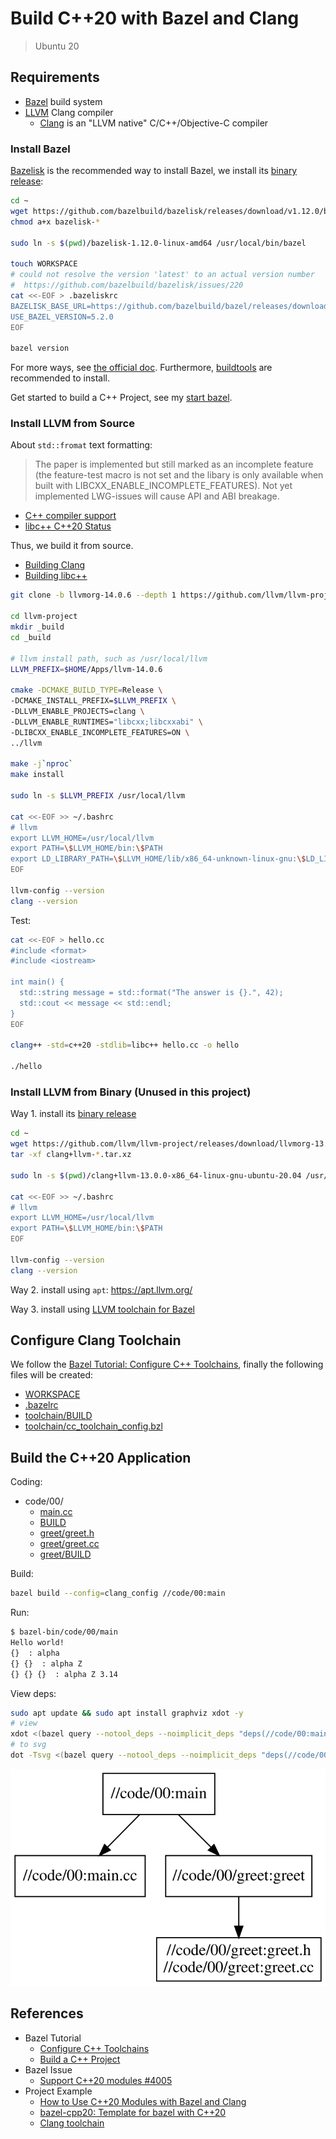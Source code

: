 # Build C++20 with Bazel and Clang

> Ubuntu 20

## Requirements

- [Bazel](https://bazel.build/) build system
- [LLVM](https://llvm.org/) Clang compiler
  - [Clang](https://clang.llvm.org/) is an "LLVM native" C/C++/Objective-C compiler

### Install Bazel

[Bazelisk](https://github.com/bazelbuild/bazelisk) is the recommended way to install Bazel, we install its [binary release](https://github.com/bazelbuild/bazelisk/releases):

```bash
cd ~
wget https://github.com/bazelbuild/bazelisk/releases/download/v1.12.0/bazelisk-linux-amd64 -O bazelisk-1.12.0-linux-amd64
chmod a+x bazelisk-*

sudo ln -s $(pwd)/bazelisk-1.12.0-linux-amd64 /usr/local/bin/bazel

touch WORKSPACE
# could not resolve the version 'latest' to an actual version number
#  https://github.com/bazelbuild/bazelisk/issues/220
cat <<-EOF > .bazeliskrc
BAZELISK_BASE_URL=https://github.com/bazelbuild/bazel/releases/download
USE_BAZEL_VERSION=5.2.0
EOF

bazel version
```

For more ways, see [the official doc](https://bazel.build/install). Furthermore, [buildtools](https://github.com/bazelbuild/buildtools/releases) are recommended to install.

<!--
sudo ln -s $(pwd)/buildifier-5.1.0-linux-amd64 /usr/local/bin/buildifier
sudo ln -s $(pwd)/buildozer-5.1.0-linux-amd64 /usr/local/bin/buildozer
-->

Get started to build a C++ Project, see my [start bazel](../tutorials/start-bazel/README.md).

### Install LLVM from Source

About `std::fromat` text formatting:

> The paper is implemented but still marked as an incomplete feature (the feature-test macro is not set and the libary is only available when built with LIBCXX_ENABLE_INCOMPLETE_FEATURES). Not yet implemented LWG-issues will cause API and ABI breakage.

- [C++ compiler support](https://en.cppreference.com/w/cpp/compiler_support)
- [libc++ C++20 Status](https://libcxx.llvm.org/Status/Cxx20.html)

Thus, we build it from source.

- [Building Clang](https://clang.llvm.org/get_started.html)
- [Building libc++](https://libcxx.llvm.org/BuildingLibcxx.html)

```bash
git clone -b llvmorg-14.0.6 --depth 1 https://github.com/llvm/llvm-project.git

cd llvm-project
mkdir _build
cd _build

# llvm install path, such as /usr/local/llvm
LLVM_PREFIX=$HOME/Apps/llvm-14.0.6

cmake -DCMAKE_BUILD_TYPE=Release \
-DCMAKE_INSTALL_PREFIX=$LLVM_PREFIX \
-DLLVM_ENABLE_PROJECTS=clang \
-DLLVM_ENABLE_RUNTIMES="libcxx;libcxxabi" \
-DLIBCXX_ENABLE_INCOMPLETE_FEATURES=ON \
../llvm

make -j`nproc`
make install

sudo ln -s $LLVM_PREFIX /usr/local/llvm

cat <<-EOF >> ~/.bashrc
# llvm
export LLVM_HOME=/usr/local/llvm
export PATH=\$LLVM_HOME/bin:\$PATH
export LD_LIBRARY_PATH=\$LLVM_HOME/lib/x86_64-unknown-linux-gnu:\$LD_LIBRARY_PATH
EOF

llvm-config --version
clang --version
```

Test:

```bash
cat <<-EOF > hello.cc
#include <format>
#include <iostream>

int main() {
  std::string message = std::format("The answer is {}.", 42);
  std::cout << message << std::endl;
}
EOF

clang++ -std=c++20 -stdlib=libc++ hello.cc -o hello

./hello
```

### Install LLVM from Binary (Unused in this project)

Way 1. install its [binary release](https://github.com/llvm/llvm-project/releases)

```bash
cd ~
wget https://github.com/llvm/llvm-project/releases/download/llvmorg-13.0.0/clang+llvm-13.0.0-x86_64-linux-gnu-ubuntu-20.04.tar.xz
tar -xf clang+llvm-*.tar.xz

sudo ln -s $(pwd)/clang+llvm-13.0.0-x86_64-linux-gnu-ubuntu-20.04 /usr/local/llvm

cat <<-EOF >> ~/.bashrc
# llvm
export LLVM_HOME=/usr/local/llvm
export PATH=\$LLVM_HOME/bin:\$PATH
EOF

llvm-config --version
clang --version
```

Way 2. install using `apt`: https://apt.llvm.org/

Way 3. install using [LLVM toolchain for Bazel](https://github.com/grailbio/bazel-toolchain)

## Configure Clang Toolchain

We follow the [Bazel Tutorial: Configure C++ Toolchains](https://bazel.build/tutorials/cc-toolchain-config), finally the following files will be created:

- [WORKSPACE](../WORKSPACE)
- [.bazelrc](../.bazelrc)
- [toolchain/BUILD](../toolchain/BUILD)
- [toolchain/cc_toolchain_config.bzl](../toolchain/cc_toolchain_config.bzl)

## Build the C++20 Application

Coding:

- code/00/
  - [main.cc](../code/00/main.cc)
  - [BUILD](../code/00/BUILD)
  - [greet/greet.h](../code/00/greet/greet.h)
  - [greet/greet.cc](../code/00/greet/greet.cc)
  - [greet/BUILD](../code/00/greet/BUILD)

Build:

```bash
bazel build --config=clang_config //code/00:main
```

Run:

```bash
$ bazel-bin/code/00/main
Hello world!
{}  : alpha
{} {}  : alpha Z
{} {} {}  : alpha Z 3.14
```

View deps:

```bash
sudo apt update && sudo apt install graphviz xdot -y
# view
xdot <(bazel query --notool_deps --noimplicit_deps "deps(//code/00:main)" --output graph)
# to svg
dot -Tsvg <(bazel query --notool_deps --noimplicit_deps "deps(//code/00:main)" --output graph) -o 00_main.svg
```

![](img/00_main.svg)

## References

- Bazel Tutorial
  - [Configure C++ Toolchains](https://bazel.build/tutorials/cc-toolchain-config)
  - [Build a C++ Project](https://bazel.build/tutorials/cpp)
- Bazel Issue
  - [Support C++20 modules #4005](https://github.com/bazelbuild/bazel/issues/4005)
- Project Example
  - [How to Use C++20 Modules with Bazel and Clang](https://buildingblock.ai/cpp20-modules-bazel)
  - [bazel-cpp20: Template for bazel with C++20](https://github.com/jwmcglynn/bazel-cpp20)
  - [Clang toolchain](https://github.com/hlopko/clang_toolchain)
